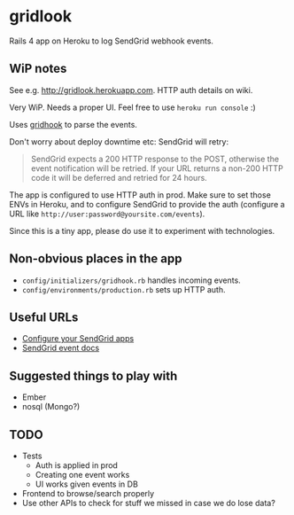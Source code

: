 # gridlook

Rails 4 app on Heroku to log SendGrid webhook events.

## WiP notes

See e.g. <http://gridlook.herokuapp.com>. HTTP auth details on wiki.

Very WiP. Needs a proper UI. Feel free to use `heroku run console` :)

Uses [gridhook](https://github.com/injekt/gridhook) to parse the events.

Don't worry about deploy downtime etc: SendGrid will retry:

> SendGrid expects a 200 HTTP response to the POST, otherwise the event notification will be retried.
> If your URL returns a non-200 HTTP code it will be deferred and retried for 24 hours.

The app is configured to use HTTP auth in prod. Make sure to set those ENVs in Heroku, and to configure SendGrid to provide the auth (configure a URL like `http://user:password@yoursite.com/events`).

Since this is a tiny app, please do use it to experiment with technologies.

## Non-obvious places in the app
* `config/initializers/gridhook.rb` handles incoming events.
* `config/environments/production.rb` sets up HTTP auth.

## Useful URLs
* [Configure your SendGrid apps](http://sendgrid.com/app)
* [SendGrid event docs](http://sendgrid.com/docs/API_Reference/Webhooks/event.html)

## Suggested things to play with
* Ember
* nosql (Mongo?)

## TODO
* Tests
  * Auth is applied in prod
  * Creating one event works
  * UI works given events in DB
* Frontend to browse/search properly
* Use other APIs to check for stuff we missed in case we do lose data?

